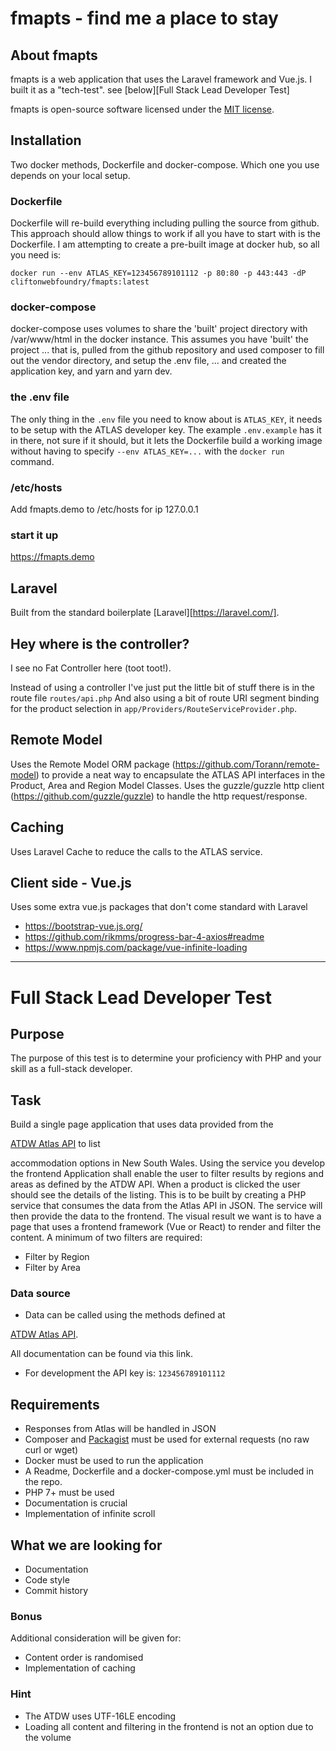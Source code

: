 # fmapts - find me a place to stay

## About fmapts

fmapts is a web application that uses the Laravel framework and Vue.js.
I built it as a "tech-test". see [below][Full Stack Lead Developer Test]

fmapts is open-source software licensed under the [MIT license](https://opensource.org/licenses/MIT).

## Installation 
Two docker methods, Dockerfile and docker-compose. Which one you use depends on your local setup.

### Dockerfile
Dockerfile will re-build everything including pulling the source from github. 
This approach should allow things to work if all you have to start with is the Dockerfile.
I am attempting to create a pre-built image at docker hub, so all you need is:

`docker run --env ATLAS_KEY=123456789101112 -p 80:80 -p 443:443 -dP cliftonwebfoundry/fmapts:latest`

### docker-compose
docker-compose uses volumes to share the 'built' project directory with /var/www/html in the docker instance. 
This assumes you have 'built' the project ... that is, pulled from the github repository and used composer to fill out the vendor directory,
and setup the .env file, ... and created the application key,  and yarn and yarn dev.

### the .env file
The only thing in the `.env` file you need to know about is `ATLAS_KEY`, it needs to be setup with the ATLAS developer key.
The example `.env.example` has it in there, not sure if it should, but it lets the Dockerfile build a working image without having to 
specify `--env ATLAS_KEY=...` with the `docker run` command.

### /etc/hosts
Add fmapts.demo to /etc/hosts for ip 127.0.0.1

### start it up

https://fmapts.demo

## Laravel
Built from the standard boilerplate [Laravel][https://laravel.com/].

## Hey where is the controller?

I see no Fat Controller here (toot toot!).

Instead of using a controller I've just put the little bit of stuff there is in the route file  `routes/api.php`
And also using a bit of route URI segment binding for the product selection in `app/Providers/RouteServiceProvider.php`.

## Remote Model
Uses the Remote Model ORM package (https://github.com/Torann/remote-model) to provide a neat way to encapsulate the 
ATLAS API interfaces in the Product, Area and Region Model Classes.
Uses the guzzle/guzzle http client (https://github.com/guzzle/guzzle) to handle the http request/response.

## Caching
Uses Laravel Cache to reduce the calls to the ATLAS service.

## Client side - Vue.js
Uses some extra vue.js packages that don't come standard with Laravel
- https://bootstrap-vue.js.org/ 
- https://github.com/rikmms/progress-bar-4-axios#readme
- https://www.npmjs.com/package/vue-infinite-loading

---



# Full Stack Lead Developer Test
## Purpose
The purpose of this test is to determine your proficiency with PHP
and your skill
as a full-stack developer.
## Task
Build a single page application that uses data provided from the

[ATDW Atlas API](http://developer.atdw.com.au/ATLAS/API/ATDWO-atlas.html) to list

accommodation options in New South Wales. Using the service you
develop the frontend
Application shall enable the user to filter results by regions and
areas as defined
by the ATDW API.
When a product is clicked the user should see the details of the
listing.
This is to be built by creating a PHP service that consumes the data
from the Atlas
API in JSON. The service will then provide the data to the frontend.
The visual result we want is to have a page that uses a frontend
framework
(Vue or React) to render and filter the content.
A minimum of two filters are required:
* Filter by Region
* Filter by Area
### Data source
* Data can be called using the methods defined at

[ATDW Atlas API](http://developer.atdw.com.au/ATLAS/API/ATDWO-atlas.html).

All documentation can be found via this link.
* For development the API key is: `123456789101112`
## Requirements
* Responses from Atlas will be handled in JSON
* Composer and [Packagist](https://packagist.org/) must be used for
external
requests (no raw curl or wget)
* Docker must be used to run the application
* A Readme, Dockerfile and a docker-compose.yml must be included in
the repo.
* PHP 7+ must be used
* Documentation is crucial
* Implementation of infinite scroll
## What we are looking for
* Documentation
* Code style
* Commit history

### Bonus
Additional consideration will be given for:
* Content order is randomised
* Implementation of caching
### Hint
* The ATDW uses UTF-16LE encoding
* Loading all content and filtering in the frontend is not an option
due to the
volume


